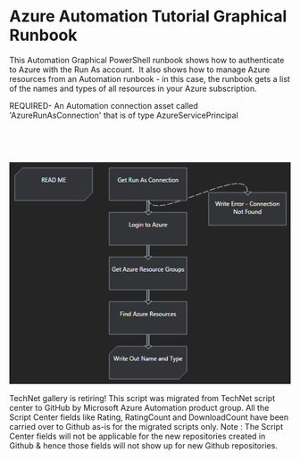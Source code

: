 ﻿Azure Automation Tutorial Graphical Runbook
===========================================

            

This Automation Graphical PowerShell runbook shows how to authenticate to Azure with the Run As account.  It also shows how to manage Azure resources from an Automation runbook - in this case, the runbook gets a list of the names and types of all resources
 in your Azure subscription.


REQUIRED- An Automation connection asset called 'AzureRunAsConnection' that is of type AzureServicePrincipal


 

 

![Image](https://github.com/azureautomation/azure-automation-tutorial-graphical-runbook/raw/master/Tutorial.png)


        
    
TechNet gallery is retiring! This script was migrated from TechNet script center to GitHub by Microsoft Azure Automation product group. All the Script Center fields like Rating, RatingCount and DownloadCount have been carried over to Github as-is for the migrated scripts only. Note : The Script Center fields will not be applicable for the new repositories created in Github & hence those fields will not show up for new Github repositories.
